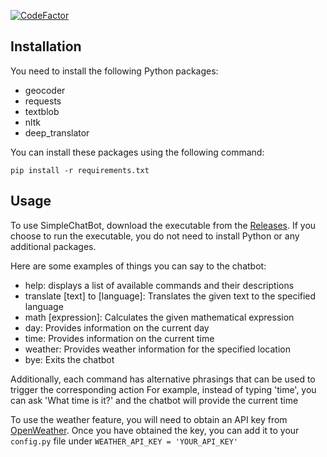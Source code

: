 [![CodeFactor](https://www.codefactor.io/repository/github/mafarit/simplechatbot/badge)](https://www.codefactor.io/repository/github/mafarit/simplechatbot)
## Installation

You need to install the following Python packages:
- geocoder
- requests
- textblob
- nltk
- deep_translator

You can install these packages using the following command:
```
pip install -r requirements.txt
```
## Usage

To use SimpleChatBot, download the executable from the [Releases](https://github.com/MafariT/SimpleChatBot/releases/latest). If you choose to run the executable, you do not need to install Python or any additional packages.

Here are some examples of things you can say to the chatbot:

- help: displays a list of available commands and their descriptions
- translate [text] to [language]: Translates the given text to the specified language
- math [expression]: Calculates the given mathematical expression
- day: Provides information on the current day
- time: Provides information on the current time
- weather: Provides weather information for the specified location
- bye: Exits the chatbot

        
Additionally, each command has alternative phrasings that can be used to trigger the corresponding action
For example, instead of typing 'time', you can ask 'What time is it?' and the chatbot will provide the current time

To use the weather feature, you will need to obtain an API key from [OpenWeather](https://openweathermap.org/). Once you have obtained the key, you can add it to your ```config.py``` file under ```WEATHER_API_KEY = 'YOUR_API_KEY'```
